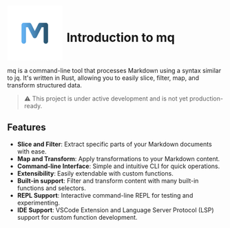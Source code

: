 <div style="display: flex; align-items: center;">
    <img src="./images//logo.svg" style="width: 128px; height: 128px; margin-right: 10px;"/>
    <div><h1>Introduction to mq</h1></div>
</div>

mq is a command-line tool that processes Markdown using a syntax similar to jq.
It's written in Rust, allowing you to easily slice, filter, map, and transform structured data.

> ⚠️ This project is under active development and is not yet production-ready.

## Features

- **Slice and Filter**: Extract specific parts of your Markdown documents with ease.
- **Map and Transform**: Apply transformations to your Markdown content.
- **Command-line Interface**: Simple and intuitive CLI for quick operations.
- **Extensibility**: Easily extendable with custom functions.
- **Built-in support**: Filter and transform content with many built-in functions and selectors.
- **REPL Support**: Interactive command-line REPL for testing and experimenting.
- **IDE Support**: VSCode Extension and Language Server Protocol (LSP) support for custom function development.
